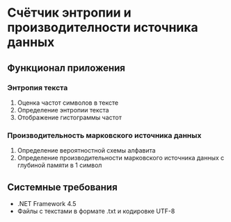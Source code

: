 # Счётчик энтропии и производителности источника данных

## Функционал приложения
### Энтропия текста
1. Оценка частот символов в тексте
2. Определение энтропии текста
3. Отображение гистограммы частот

### Производительность марковского источника данных
1. Определение вероятностной схемы алфавита
2. Определение производительности марковского источника данных с глубиной памяти в 1 символ

## Системные требования
+ .NET Framework 4.5
+ Файлы с текстами в формате .txt и кодировке UTF-8
